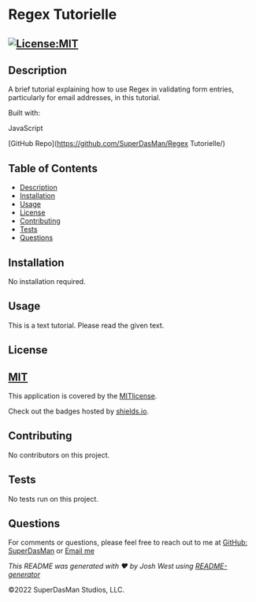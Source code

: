 # Regex Tutorielle

## [![License:MIT](https://img.shields.io/badge/License-MIT-aqua)](https://opensource.org/licenses/MIT)

## Description

A brief tutorial explaining how to use Regex in validating form entries, particularly for email addresses, in this tutorial.

Built with:

JavaScript

[GitHub Repo](https://github.com/SuperDasMan/Regex Tutorielle/)

## Table of Contents

- [Description](#description)
- [Installation](#installation)
- [Usage](#usage)
- [License](#license)
- [Contributing](#contributing)
- [Tests](#tests)
- [Questions](#questions)

## Installation

No installation required.

## Usage

This is a text tutorial. Please read the given text.

## License

## [MIT](#license)

This application is covered by the [MITlicense](<[![MIT]](https://opensource.org/licenses/MIT)>).

Check out the badges hosted by [shields.io](https://shields.io/).

## Contributing

No contributors on this project.

## Tests

No tests run on this project.

## Questions

For comments or questions, please feel free to reach out to me at [GitHub: SuperDasMan](https://github.com/SuperDasMan) or [Email me](mailto:bigdaddydas@gmail.com)

_This README was generated with ❤️ by Josh West using [README-generator](https://github.com/SuperDasMan/README-Generator)_

&copy;2022 SuperDasMan Studios, LLC.
